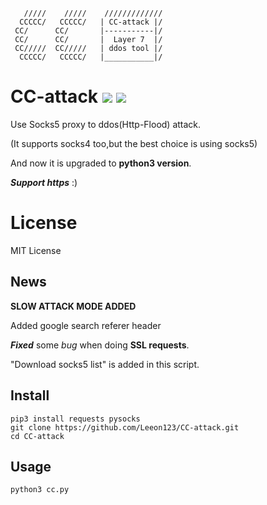        /////    /////    /////////////
      CCCCC/   CCCCC/   | CC-attack |/
     CC/      CC/       |-----------|/ 
     CC/      CC/       |  Layer 7  |/ 
     CC/////  CC/////   | ddos tool |/ 
      CCCCC/   CCCCC/   |___________|/

# CC-attack ![](https://img.shields.io/badge/Version-1.6.2-brightgreen.svg) ![](https://img.shields.io/badge/license-MIT-blue.svg)
Use Socks5 proxy to ddos(Http-Flood) attack.

(It supports socks4 too,but the best choice is using socks5)

And now it is upgraded to **python3 version**.

***Support https*** :)

# License

MIT License

## News

**SLOW ATTACK MODE ADDED**

Added google search referer header

***Fixed*** some *bug* when doing **SSL requests**.

"Download socks5 list" is added in this script.

## Install

    pip3 install requests pysocks
    git clone https://github.com/Leeon123/CC-attack.git
    cd CC-attack

## Usage

    python3 cc.py

